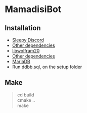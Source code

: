 # MamadisiBot

## Installation
- [Sleepy Discord](https://yourwaifu.dev/sleepy-discord/docs/)
- [Other dependencies](https://yourwaifu.dev/sleepy-discord/docs/setup-standard/)
- [libwolfram20](https://github.com/rogermiranda1000/libwolfram20)
- [Other dependencies](https://techoverflow.net/2019/04/17/how-to-install-rapidxml-on-ubuntu/)
- [MariaDB](https://stackoverflow.com/a/64042772/9178470)
- Run ddbb.sql, on the setup folder

## Make
> cd build<br>
> cmake ..<br>
> make
